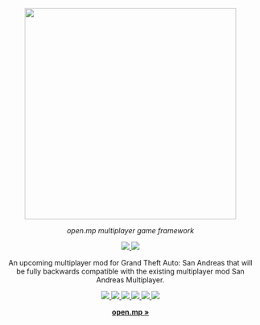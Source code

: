 <p align="center">
  <a aria-label="open.mp logo" href="https://open.mp">
    <img src="https://imgur.com/tGjhoGX.png" width="420" />
  </a>
</p>

<p align="center">
  <em>open.mp multiplayer game framework</em>
</p>

<p align="center">
  <a href="https://open.mp/docs">
    <img src="https://img.shields.io/badge/Docs-9083D2?logoColor=9083D2" />
  </a>
  <a href="https://github.com/openmultiplayer/server-beta/releases">
    <img src="https://img.shields.io/static/v1?label=&message=Download Beta&color=2BB4AB" />
  </a>
  <br />
</p>

<p align="center">
  An upcoming multiplayer mod for Grand Theft Auto: San Andreas that will be
  fully backwards compatible with the existing multiplayer mod San Andreas
  Multiplayer.
</p>

<p align="center">
  <a href="https://discord.gg/samp">
    <img src="https://img.shields.io/discord/231799104731217931?label=Discord&color=5865F2" />
  </a>
  <a href="https://twitter.com/openmultiplayer">
    <img src="https://img.shields.io/badge/Twitter-00acee?logo=twitter&logoColor=white" />
  </a>
  <a href="https://instagram.com/openmultiplayer">
    <img src="https://img.shields.io/badge/Instagram-E4405F?logo=instagram&logoColor=white" />
  </a>
  <a href="https://www.facebook.com/openmultiplayer">
    <img src="https://img.shields.io/badge/Facebook-1298f6?logo=facebook&logoColor=white" />
  </a>
  <a href="https://www.youtube.com/openmultiplayer">
    <img src="https://img.shields.io/badge/Youtube-f00?logo=youtube&logoColor=white" />
  </a>
  <a href="https://www.twitch.tv/openmultiplayer">
    <img src="https://img.shields.io/badge/Twitch-a970ff?logo=twitch&logoColor=white" />
  </a>
</p>

<p align="center">
  <a href="https://open.mp"><strong>open.mp »</strong></a>
</p>
